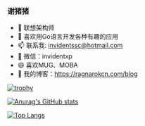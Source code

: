 ### 谢猪猪

- 🔭 联想架构师
- 🌱 喜欢用Go语言开发各种有趣的应用
- 📫 联系我: invidentssc@hotmail.com
- 👬 微信：invidentxp
- 😄 喜欢MUG、MOBA
- 📖 我的博客：https://ragnarokcn.com/blog

[![trophy](https://github-profile-trophy.vercel.app/?username=invxp&row=1&column=10)](https://github.com/ryo-ma/github-profile-trophy)

[![Anurag's GitHub stats](https://github-readme-stats.vercel.app/api?username=invxp&show_icons=true)](https://github.com/anuraghazra/github-readme-stats)

[![Top Langs](https://github-readme-stats.vercel.app/api/top-langs/?username=invxp&hide=html,css&&langs_count=8&layout=compact)](https://github.com/anuraghazra/github-readme-stats)
